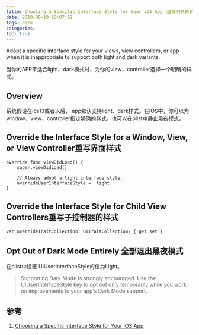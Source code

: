 ```yaml
---
title: Choosing a Specific Interface Style for Your iOS App（选择明确的界面样式）
date: 2019-08-19 10:07:12
tags: dark
categories: 
toc: true
---
```


Adopt a specific interface style for your views, view controllers, or app when it is inappropriate to support both light and dark variants.

当你的APP不适合light、dark模式时，为你的view，controller选择一个明确的样式。

<!--more-->


## Overview

系统假设在ios13或者以后， app默认支持light、dark样式。在IOS中，你可以为window、view、controller指定明确的样式。也可以在plist中静止黑夜模式。

## Override the Interface Style for a Window, View, or View Controller重写界面样式

```
override func viewDidLoad() {
    super.viewDidLoad()

    // Always adopt a light interface style.    
    overrideUserInterfaceStyle = .light
}
```

## Override the Interface Style for Child View Controllers重写子控制器的样式


```
var overrideTraitCollection: UITraitCollection? { get set }
```


## Opt Out of Dark Mode Entirely 全部退出黑夜模式

在plist中设置 UIUserInterfaceStyle的值为Light。


> Supporting Dark Mode is strongly encouraged. Use the UIUserInterfaceStyle key to opt out only temporarily while you work on improvements to your app's Dark Mode support.

## 参考 

1. [Choosing a Specific Interface Style for Your iOS App](https://developer.apple.com/documentation/appkit/supporting_dark_mode_in_your_interface/choosing_a_specific_interface_style_for_your_ios_app)
